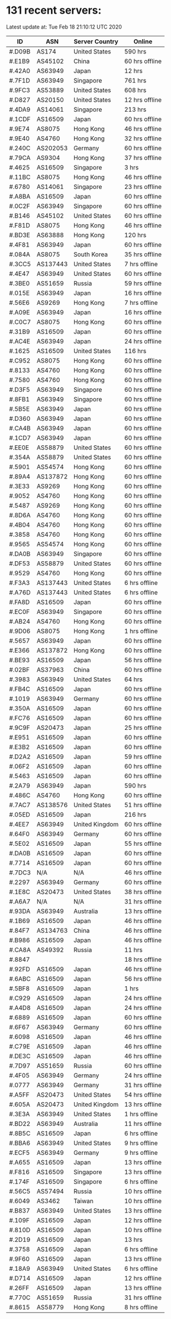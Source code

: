 # 131 recent servers:

Latest update at: Tue Feb 18 21:10:12 UTC 2020

| ID | ASN | Server Country | Online |
| -- | --- | -------------- | ------ |
| #.D09B | AS174 | United States | 590 hrs |
| #.E1B9 | AS45102 | China | 60 hrs offline |
| #.42A0 | AS63949 | Japan | 12 hrs |
| #.7F1D | AS63949 | Singapore | 761 hrs |
| #.9FC3 | AS53889 | United States | 608 hrs |
| #.D827 | AS20150 | United States | 12 hrs offline |
| #.4DA9 | AS14061 | Singapore | 213 hrs |
| #.1CDF | AS16509 | Japan | 60 hrs offline |
| #.9E74 | AS8075 | Hong Kong | 46 hrs offline |
| #.9E40 | AS4760 | Hong Kong | 32 hrs offline |
| #.240C | AS202053 | Germany | 60 hrs offline |
| #.79CA | AS9304 | Hong Kong | 37 hrs offline |
| #.4625 | AS16509 | Singapore | 3 hrs |
| #.11BC | AS8075 | Hong Kong | 46 hrs offline |
| #.6780 | AS14061 | Singapore | 23 hrs offline |
| #.A8BA | AS16509 | Japan | 60 hrs offline |
| #.0C2F | AS63949 | Singapore | 60 hrs offline |
| #.B146 | AS45102 | United States | 60 hrs offline |
| #.F81D | AS8075 | Hong Kong | 46 hrs offline |
| #.BD3E | AS63888 | Hong Kong | 120 hrs |
| #.4F81 | AS63949 | Japan | 60 hrs offline |
| #.084A | AS8075 | South Korea | 35 hrs offline |
| #.3CC5 | AS137443 | United States | 7 hrs offline |
| #.4E47 | AS63949 | United States | 60 hrs offline |
| #.3BE0 | AS51659 | Russia | 59 hrs offline |
| #.015E | AS63949 | Japan | 16 hrs offline |
| #.56E6 | AS9269 | Hong Kong | 7 hrs offline |
| #.A09E | AS63949 | Japan | 16 hrs offline |
| #.C0C7 | AS8075 | Hong Kong | 60 hrs offline |
| #.31B9 | AS16509 | Japan | 60 hrs offline |
| #.AC4E | AS63949 | Japan | 24 hrs offline |
| #.1625 | AS16509 | United States | 116 hrs |
| #.C952 | AS8075 | Hong Kong | 60 hrs offline |
| #.8133 | AS4760 | Hong Kong | 60 hrs offline |
| #.7580 | AS4760 | Hong Kong | 60 hrs offline |
| #.D3F5 | AS63949 | Singapore | 60 hrs offline |
| #.8FB1 | AS63949 | Singapore | 60 hrs offline |
| #.5B5E | AS63949 | Japan | 60 hrs offline |
| #.D360 | AS63949 | Japan | 60 hrs offline |
| #.CA4B | AS63949 | Japan | 60 hrs offline |
| #.1CD7 | AS63949 | Japan | 60 hrs offline |
| #.EE0E | AS58879 | United States | 60 hrs offline |
| #.354A | AS58879 | United States | 60 hrs offline |
| #.5901 | AS54574 | Hong Kong | 60 hrs offline |
| #.89A4 | AS137872 | Hong Kong | 60 hrs offline |
| #.3E33 | AS9269 | Hong Kong | 60 hrs offline |
| #.9052 | AS4760 | Hong Kong | 60 hrs offline |
| #.5487 | AS9269 | Hong Kong | 60 hrs offline |
| #.8D6A | AS4760 | Hong Kong | 60 hrs offline |
| #.4B04 | AS4760 | Hong Kong | 60 hrs offline |
| #.3858 | AS4760 | Hong Kong | 60 hrs offline |
| #.9565 | AS54574 | Hong Kong | 60 hrs offline |
| #.DA0B | AS63949 | Singapore | 60 hrs offline |
| #.DF53 | AS58879 | United States | 60 hrs offline |
| #.9529 | AS4760 | Hong Kong | 60 hrs offline |
| #.F3A3 | AS137443 | United States | 6 hrs offline |
| #.A76D | AS137443 | United States | 6 hrs offline |
| #.FA8D | AS16509 | Japan | 60 hrs offline |
| #.EC0F | AS63949 | Singapore | 60 hrs offline |
| #.AB24 | AS4760 | Hong Kong | 60 hrs offline |
| #.9D06 | AS8075 | Hong Kong | 1 hrs offline |
| #.5657 | AS63949 | Japan | 60 hrs offline |
| #.E366 | AS137872 | Hong Kong | 60 hrs offline |
| #.BE93 | AS16509 | Japan | 56 hrs offline |
| #.02BF | AS37963 | China | 60 hrs offline |
| #.3983 | AS63949 | United States | 64 hrs |
| #.FB4C | AS16509 | Japan | 60 hrs offline |
| #.1019 | AS63949 | Germany | 60 hrs offline |
| #.350A | AS16509 | Japan | 60 hrs offline |
| #.FC76 | AS16509 | Japan | 60 hrs offline |
| #.9C9F | AS20473 | Japan | 25 hrs offline |
| #.E951 | AS16509 | Japan | 60 hrs offline |
| #.E3B2 | AS16509 | Japan | 60 hrs offline |
| #.D2A2 | AS16509 | Japan | 59 hrs offline |
| #.06F2 | AS16509 | Japan | 60 hrs offline |
| #.5463 | AS16509 | Japan | 60 hrs offline |
| #.2A79 | AS63949 | Japan | 590 hrs |
| #.486C | AS4760 | Hong Kong | 60 hrs offline |
| #.7AC7 | AS138576 | United States | 51 hrs offline |
| #.05ED | AS16509 | Japan | 216 hrs |
| #.4EE7 | AS63949 | United Kingdom | 60 hrs offline |
| #.64F0 | AS63949 | Germany | 60 hrs offline |
| #.5E02 | AS16509 | Japan | 55 hrs offline |
| #.DA0B | AS16509 | Japan | 60 hrs offline |
| #.7714 | AS16509 | Japan | 60 hrs offline |
| #.7DC3 | N/A | N/A | 46 hrs offline |
| #.2297 | AS63949 | Germany | 60 hrs offline |
| #.1E8C | AS20473 | United States | 38 hrs offline |
| #.A6A7 | N/A | N/A | 31 hrs offline |
| #.93DA | AS63949 | Australia | 13 hrs offline |
| #.1B69 | AS16509 | Japan | 46 hrs offline |
| #.84F7 | AS134763 | China | 46 hrs offline |
| #.B986 | AS16509 | Japan | 46 hrs offline |
| #.CA8A | AS49392 | Russia | 11 hrs |
| #.8847 |  |  | 18 hrs offline |
| #.92FD | AS16509 | Japan | 46 hrs offline |
| #.6ABC | AS16509 | Japan | 56 hrs offline |
| #.5BF8 | AS16509 | Japan | 1 hrs |
| #.C929 | AS16509 | Japan | 24 hrs offline |
| #.A4D8 | AS16509 | Japan | 24 hrs offline |
| #.6889 | AS16509 | Japan | 60 hrs offline |
| #.6F67 | AS63949 | Germany | 60 hrs offline |
| #.6098 | AS16509 | Japan | 46 hrs offline |
| #.C79E | AS16509 | Japan | 46 hrs offline |
| #.DE3C | AS16509 | Japan | 46 hrs offline |
| #.7D97 | AS51659 | Russia | 60 hrs offline |
| #.4F05 | AS63949 | Germany | 24 hrs offline |
| #.0777 | AS63949 | Germany | 31 hrs offline |
| #.A5FF | AS20473 | United States | 54 hrs offline |
| #.605A | AS20473 | United Kingdom | 13 hrs offline |
| #.3E3A | AS63949 | United States | 1 hrs offline |
| #.BD22 | AS63949 | Australia | 11 hrs offline |
| #.8B5C | AS16509 | Japan | 6 hrs offline |
| #.BBA6 | AS63949 | United States | 9 hrs offline |
| #.ECF5 | AS63949 | Germany | 9 hrs offline |
| #.A655 | AS16509 | Japan | 13 hrs offline |
| #.F816 | AS16509 | Singapore | 13 hrs offline |
| #.174F | AS16509 | Singapore | 6 hrs offline |
| #.56C5 | AS57494 | Russia | 10 hrs offline |
| #.6049 | AS3462 | Taiwan | 10 hrs offline |
| #.B837 | AS63949 | United States | 13 hrs offline |
| #.109F | AS16509 | Japan | 12 hrs offline |
| #.810D | AS16509 | Japan | 10 hrs offline |
| #.2D19 | AS16509 | Japan | 13 hrs |
| #.3758 | AS16509 | Japan | 6 hrs offline |
| #.9F60 | AS16509 | Japan | 13 hrs offline |
| #.18A9 | AS63949 | United States | 6 hrs offline |
| #.D714 | AS16509 | Japan | 12 hrs offline |
| #.26FF | AS16509 | Japan | 13 hrs offline |
| #.770C | AS51659 | Russia | 31 hrs offline |
| #.8615 | AS58779 | Hong Kong | 8 hrs offline |

